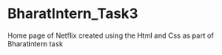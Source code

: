 # BharatIntern_Task3
Home page of Netflix created using the Html and Css as part of Bharatintern task  
